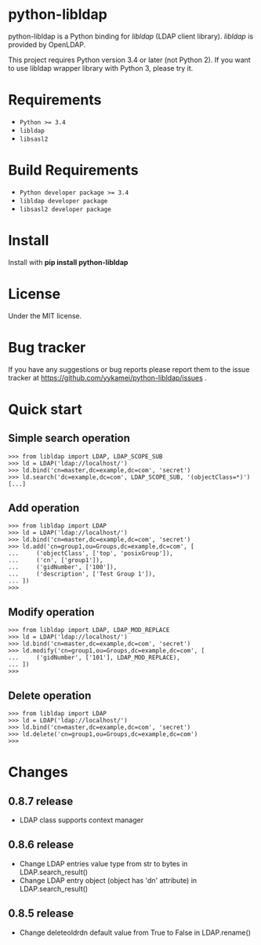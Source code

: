 python-libldap
==============

python-libldap is a Python binding for *libldap* (LDAP client library).
*libldap* is provided by OpenLDAP.

This project requires Python version 3.4 or later (not Python 2).
If you want to use libldap wrapper library with Python 3, please try it.

Requirements
============

* `Python >= 3.4`
* `libldap`
* `libsasl2`

Build Requirements
==================

* `Python developer package >= 3.4`
* `libldap developer package`
* `libsasl2 developer package`

Install
=======

Install with **pip install python-libldap**

License
=======

Under the MIT license.

Bug tracker
===========

If you have any suggestions or bug reports please report them to the issue tracker at https://github.com/yykamei/python-libldap/issues .

Quick start
===========

Simple search operation
-----------------------

    >>> from libldap import LDAP, LDAP_SCOPE_SUB
    >>> ld = LDAP('ldap://localhost/')
    >>> ld.bind('cn=master,dc=example,dc=com', 'secret')
    >>> ld.search('dc=example,dc=com', LDAP_SCOPE_SUB, '(objectClass=*)')
    [...]

Add operation
-------------

    >>> from libldap import LDAP
    >>> ld = LDAP('ldap://localhost/')
    >>> ld.bind('cn=master,dc=example,dc=com', 'secret')
    >>> ld.add('cn=group1,ou=Groups,dc=example,dc=com', [
    ...     ('objectClass', ['top', 'posixGroup']),
    ...     ('cn', ['group1']),
    ...     ('gidNumber', ['100']),
    ...     ('description', ['Test Group 1']),
    ... ])
    >>>

Modify operation
----------------

    >>> from libldap import LDAP, LDAP_MOD_REPLACE
    >>> ld = LDAP('ldap://localhost/')
    >>> ld.bind('cn=master,dc=example,dc=com', 'secret')
    >>> ld.modify('cn=group1,ou=Groups,dc=example,dc=com', [
    ...     ('gidNumber', ['101'], LDAP_MOD_REPLACE),
    ... ])
    >>>

Delete operation
----------------

    >>> from libldap import LDAP
    >>> ld = LDAP('ldap://localhost/')
    >>> ld.bind('cn=master,dc=example,dc=com', 'secret')
    >>> ld.delete('cn=group1,ou=Groups,dc=example,dc=com')
    >>>

Changes
=======

0.8.7 release
-------------

* LDAP class supports context manager

0.8.6 release
-------------

* Change LDAP entries value type from str to bytes in LDAP.search_result()
* Change LDAP entry object (object has 'dn' attribute) in LDAP.search_result()

0.8.5 release
--------------

* Change deleteoldrdn default value from True to False in LDAP.rename()

